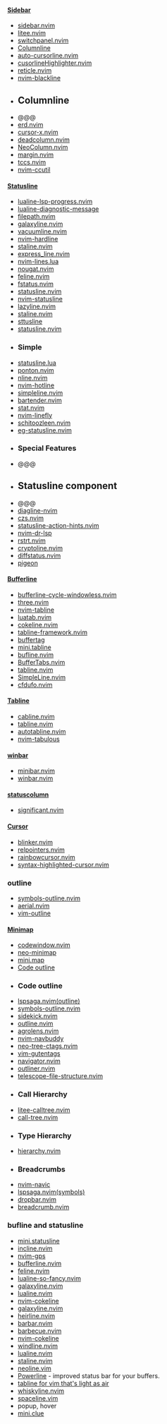 #### [Sidebar](https://yutkat.github.io/my-neovim-pluginlist/#sidebar)
- [sidebar.nvim](https://github.com/GustavoKatel/sidebar.nvim)
- [litee.nvim](https://github.com/ldelossa/litee.nvim)
- [switchpanel.nvim](https://github.com/arakkkkk/switchpanel.nvim)
- [ Columnline](https://yutkat.github.io/my-neovim-pluginlist/#cursorline--columnline)
- [auto-cursorline.nvim](https://github.com/delphinus/auto-cursorline.nvim)
- [cusorlineHighlighter.nvim](https://github.com/ds1sqe/cusorlineHighlighter.nvim)
- [reticle.nvim](https://github.com/tummetott/reticle.nvim)
- [nvim-blackline](https://github.com/kellywashere/nvim-blackline)
- ## Columnline
- @@@
- [erd.nvim](https://github.com/xiashuangxi/erd.nvim)
- [cursor-x.nvim](https://github.com/b4b4r07/cursor-x.nvim)
- [deadcolumn.nvim](https://github.com/Bekaboo/deadcolumn.nvim)
- [NeoColumn.nvim](https://github.com/ecthelionvi/NeoColumn.nvim)
- [margin.nvim](https://github.com/miklu612/margin.nvim)
- [tccs.nvim](https://github.com/tiyn/tccs.nvim)
- [nvim-ccutil](https://github.com/MaggieLostKeys/nvim-ccutil)
#### [Statusline](https://yutkat.github.io/my-neovim-pluginlist/#statusline)
- [lualine-lsp-progress.nvim](https://github.com/WhoIsSethDaniel/lualine-lsp-progress.nvim)
- [lualine-diagnostic-message](https://github.com/Isrothy/lualine-diagnostic-message)
- [filepath.nvim](https://github.com/kevmuko/filepath.nvim)
- [galaxyline.nvim](https://github.com/NTBBloodbath/galaxyline.nvim)
- [vacuumline.nvim](https://github.com/konapun/vacuumline.nvim)
- [nvim-hardline](https://github.com/ojroques/nvim-hardline)
- [staline.nvim](https://github.com/tamton-aquib/staline.nvim)
- [express_line.nvim](https://github.com/tjdevries/express_line.nvim)
- [nvim-lines.lua](https://github.com/yaocccc/nvim-lines.lua)
- [nougat.nvim](https://github.com/MunifTanjim/nougat.nvim)
- [feline.nvim](https://github.com/freddiehaddad/feline.nvim)
- [fstatus.nvim](https://github.com/gaoDean/fstatus.nvim)
- [statusline.nvim](https://github.com/aghriss/statusline.nvim)
- [nvim-statusline](https://github.com/SingularisArt/nvim-statusline)
- [lazyline.nvim](https://github.com/willothy/lazyline.nvim)
- [staline.nvim](https://github.com/2lambda123/staline.nvim)
- [sttusline](https://github.com/sontungexpt/sttusline)
- [statusline.nvim](https://github.com/nvim-jo/statusline.nvim)
- ### Simple
- [statusline.lua](https://github.com/beauwilliams/statusline.lua)
- [ponton.nvim](https://github.com/doums/ponton.nvim)
- [nline.nvim](https://github.com/amirrezaask/nline.nvim)
- [nvim-hotline](https://github.com/RRethy/nvim-hotline)
- [simpleline.nvim](https://github.com/hn275/simpleline.nvim)
- [bartender.nvim](https://github.com/austinliuigi/bartender.nvim)
- [stat.nvim](https://github.com/leath-dub/stat.nvim)
- [nvim-linefly](https://github.com/bluz71/nvim-linefly)
- [schitoozleen.nvim](https://github.com/juiceDeLemon/schitoozleen.nvim)
- [eg-statusline.nvim](https://github.com/Ernest1338/eg-statusline.nvim)
- ### Special Features
- @@@
- ## Statusline component
- @@@
- [diagline-nvim](https://github.com/erhickey/diagline-nvim)
- [czs.nvim](https://github.com/oncomouse/czs.nvim)
- [statusline-action-hints.nvim](https://github.com/roobert/statusline-action-hints.nvim)
- [nvim-dr-lsp](https://github.com/chrisgrieser/nvim-dr-lsp)
- [rstrt.nvim](https://github.com/FilipHarald/rstrt.nvim)
- [cryptoline.nvim](https://github.com/daedlock/cryptoline.nvim)
- [diffstatus.nvim](https://github.com/nathom/diffstatus.nvim)
- [pigeon](https://github.com/Pheon-Dev/pigeon)
#### [Bufferline](https://yutkat.github.io/my-neovim-pluginlist/#bufferline)
- [bufferline-cycle-windowless.nvim](https://github.com/roobert/bufferline-cycle-windowless.nvim)
- [three.nvim](https://github.com/stevearc/three.nvim)
- [nvim-tabline](https://github.com/crispgm/nvim-tabline)
- [luatab.nvim](https://github.com/alvarosevilla95/luatab.nvim)
- [cokeline.nvim](https://github.com/noib3/cokeline.nvim)
- [tabline-framework.nvim](https://github.com/rafcamlet/tabline-framework.nvim)
- [buffertag](https://github.com/ldelossa/buffertag)
- [mini.tabline](https://github.com/echasnovski/mini.tabline)
- [bufline.nvim](https://github.com/fzdwx/bufline.nvim)
- [BufferTabs.nvim](https://github.com/tomiis4/BufferTabs.nvim)
- [tabline.nvim](https://github.com/mg979/tabline.nvim)
- [SimpleLine.nvim](https://github.com/Kicamon/SimpleLine.nvim)
- [cfdufo.nvim](https://github.com/paradoxskin/cfdufo.nvim)
#### [Tabline](https://yutkat.github.io/my-neovim-pluginlist/#tabline)
- [cabline.nvim](https://github.com/andrewjwaggoner/cabline.nvim)
- [tabline.nvim](https://github.com/lpoto/tabline.nvim)
- [autotabline.nvim](https://github.com/mgnsk/autotabline.nvim)
- [nvim-tabulous](https://github.com/jryom/nvim-tabulous)
#### [winbar](https://yutkat.github.io/my-neovim-pluginlist/#winbar)
- [minibar.nvim](https://github.com/aktersnurra/minibar.nvim)
- [winbar.nvim](https://github.com/Alighorab/winbar.nvim)
#### [statuscolumn](https://yutkat.github.io/my-neovim-pluginlist/#statuscolumn)
- [significant.nvim](https://github.com/ElPiloto/significant.nvim)
#### [Cursor](https://yutkat.github.io/my-neovim-pluginlist/#cursor)
- [blinker.nvim](https://github.com/Grazfather/blinker.nvim)
- [relpointers.nvim](https://github.com/scheisa/relpointers.nvim)
- [rainbowcursor.nvim](https://github.com/abcdefg233/rainbowcursor.nvim)
- [syntax-highlighted-cursor.nvim](https://github.com/ukyouz/syntax-highlighted-cursor.nvim)
 ### outline
- [symbols-outline.nvim](https://github.com/simrat39/symbols-outline.nvim)
- [aerial.nvim](https://github.com/stevearc/aerial.nvim)
- [vim-outline](https://github.com/ubaldot/vim-outline) 
#### [Minimap](https://yutkat.github.io/my-neovim-pluginlist/#minimap)
- [codewindow.nvim](https://github.com/gorbit99/codewindow.nvim)
- [neo-minimap](https://github.com/ziontee113/neo-minimap)
- [mini.map](https://github.com/echasnovski/mini.map)
- [Code outline](https://yutkat.github.io/my-neovim-pluginlist/#code-outline)
- ### Code outline
- [lspsaga.nvim(outline)](https://github.com/nvimdev/lspsaga.nvim)
- [symbols-outline.nvim](https://github.com/hedyhli/symbols-outline.nvim)
- [sidekick.nvim](https://github.com/ElPiloto/sidekick.nvim)
- [outline.nvim](https://github.com/sencer/outline.nvim)
- [agrolens.nvim](https://github.com/desdic/agrolens.nvim)
- [nvim-navbuddy](https://github.com/SmiteshP/nvim-navbuddy)
- [neo-tree-ctags.nvim](https://github.com/d00h/neo-tree-ctags.nvim)
- [vim-gutentags](https://github.com/ludovicchabant/vim-gutentags)
- [navigator.nvim](https://github.com/dawsers/navigator.nvim)
- [outliner.nvim](https://github.com/MikkelvtK/outliner.nvim)
- [telescope-file-structure.nvim](https://github.com/ivanjermakov/telescope-file-structure.nvim)
- ### Call Hierarchy
- [litee-calltree.nvim](https://github.com/ldelossa/litee-calltree.nvim)
- [call-tree.nvim](https://github.com/prasy-loyola/call-tree.nvim)
- ### Type Hierarchy
- [hierarchy.nvim](https://github.com/Slyces/hierarchy.nvim)
- ### Breadcrumbs
- [nvim-navic](https://github.com/SmiteshP/nvim-navic)
- [lspsaga.nvim(symbols)](https://github.com/nvimdev/lspsaga.nvim)
- [dropbar.nvim](https://github.com/Bekaboo/dropbar.nvim)
- [breadcrumb.nvim](https://github.com/loctvl842/breadcrumb.nvim)

### bufline and statusline
- [mini.statusline](https://github.com/echasnovski/mini.statusline)
- [incline.nvim](https://github.com/b0o/incline.nvim)
- [nvim-gps](https://github.com/SmiteshP/nvim-gps)
- [bufferline.nvim](https://github.com/akinsho/bufferline.nvim)
- [feline.nvim](https://github.com/famiu/feline.nvim)
- [lualine-so-fancy.nvim](https://github.com/meuter/lualine-so-fancy.nvim)
- [galaxyline.nvim](https://github.com/ecosse3/galaxyline.nvim)
- [lualine.nvim](https://github.com/nvim-lualine/lualine.nvim)
- [nvim-cokeline](https://github.com/noib3/nvim-cokeline)
- [galaxyline.nvim](https://github.com/nvimdev/galaxyline.nvim)
- [heirline.nvim](https://github.com/rebelot/heirline.nvim)
- [barbar.nvim](https://github.com/romgrk/barbar.nvim)
- [barbecue.nvim](https://github.com/utilyre/barbecue.nvim)
- [nvim-cokeline](https://github.com/willothy/nvim-cokeline)
- [windline.nvim](https://github.com/windwp/windline.nvim)
- [lualine.nvim ](https://github.com/nvim-lualine/lualine.nvim )
- [staline.nvim ](https://github.com/tamton-aquib/staline.nvim )
- [neoline.vim](https://github.com/adelarsq/neoline.vim) 
- [Powerline](https://github.com/Lokaltog/powerline) - improved status bar for your buffers.
- [tabline for vim that's light as air](https://github.com/vim-airline/vim-airline)
- [whiskyline.nvim](https://github.com/nvimdev/whiskyline.nvim)
- [spaceline.vim](https://github.com/nvimdev/spaceline.vim)
- popup, hover
- [mini.clue](https://github.com/echasnovski/mini.clue)


